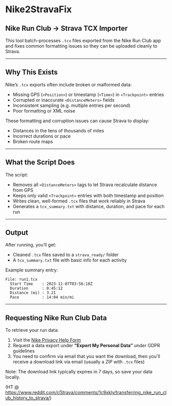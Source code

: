 # Nike2StravaFix
## Nike Run Club → Strava TCX Importer

This tool batch-processes `.tcx` files exported from the Nike Run Club app and fixes common formatting issues so they can be uploaded cleanly to Strava.

---

## Why This Exists

Nike’s `.tcx` exports often include broken or malformed data:

- Missing GPS (`<Position>`) or timestamp (`<Time>`) in `<Trackpoint>` entries
- Corrupted or inaccurate `<DistanceMeters>` fields
- Inconsistent sampling (e.g. multiple entries per second)
- Poor formatting or XML noise

These formatting and corruption issues can cause Strava to display:

- Distances in the tens of thousands of miles
- Incorrect durations or pace
- Broken route maps

---

## What the Script Does

The script:

- Removes all `<DistanceMeters>` tags to let Strava recalculate distance from GPS
- Keeps only valid `<Trackpoint>` entries with both timestamp and position
- Writes clean, well-formed `.tcx` files that work reliably in Strava
- Generates a `tcx_summary.txt` with distance, duration, and pace for each run

---

## Output

After running, you’ll get:

- Cleaned `.tcx` files saved to a `strava_ready/` folder
- A `tcx_summary.txt` file with basic info for each activity

Example summary entry:

```
File: run1.tcx
  Start Time    : 2023-11-07T03:56:18Z
  Duration      : 0:45:12
  Distance (mi) : 3.21
  Pace          : 14:04 min/mi
```

---

## Requesting Nike Run Club Data

To retrieve your run data:

1. Visit the [Nike Privacy Help Form](https://www.nike.com/help/privacy)
2. Request a data export under **“Export My Personal Data”** under GDPR guidelines 
3. You need to confirm via email that you want the download, then you'll receive a download link via email (usually a ZIP with `.tcx` files)

Note: The download link typically expires in 7 days, so save your data locally.

(HT @ https://www.reddit.com/r/Strava/comments/1c9xkly/transferring_nike_run_club_history_to_strava/)